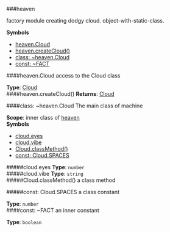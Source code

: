 <a name="module_heaven"></a>
###heaven

factory module creating dodgy cloud. object-with-static-class.

  
**Symbols**  
  * [heaven.Cloud](#module_heaven.Cloud)
  * [heaven.createCloud()](#module_heaven.createCloud)
  * [class: \~heaven.Cloud](#module_heaven.Cloud)
  * [const: \~FACT](#module_heaven.FACT)

<a name="module_heaven.Cloud"></a>
####heaven.Cloud
access to the Cloud class

**Type**: [Cloud](#module_heaven.Cloud)  
<a name="module_heaven.createCloud"></a>
####heaven.createCloud()
**Returns**: [Cloud](#module_heaven.Cloud)  
<a name="module_heaven.Cloud"></a>

####class: \~heaven.Cloud
The main class of machine

**Scope**: inner class of [heaven](#module_heaven)  
**Symbols**  
  * [cloud.eyes](#module_heaven.Cloud#eyes)
  * [cloud.vibe](#module_heaven.Cloud#vibe)
  * [Cloud.classMethod()](#module_heaven.Cloud.classMethod)
  * [const: Cloud.SPACES](#module_heaven.Cloud.SPACES)

<a name="module_heaven.Cloud#eyes"></a>
#####cloud.eyes
**Type**: `number`  
<a name="module_heaven.Cloud#vibe"></a>
#####cloud.vibe
**Type**: `string`  
<a name="module_heaven.Cloud.classMethod"></a>
#####Cloud.classMethod()
a class method

<a name="module_heaven.Cloud.SPACES"></a>
#####const: Cloud.SPACES
a class constant

**Type**: `number`  
<a name="module_heaven.FACT"></a>
####const: \~FACT
an inner constant

**Type**: `boolean`  
